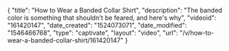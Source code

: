 {
    "title": "How to Wear a Banded Collar Shirt",
    "description": "The banded color is something that shouldn't be feared, and here's why",
    "videoid": "161420147",
    "date_created": "1524073071",
    "date_modified": "1546466768",
    "type": "captivate",
    "layout": "video",
    "url": "\/v\/how-to-wear-a-banded-collar-shirt\/161420147"
}
